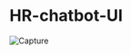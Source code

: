 # HR-chatbot-UI
![Capture](https://user-images.githubusercontent.com/44002753/131383742-7166981f-93c5-44e8-a3b0-2f845553208b.PNG)
